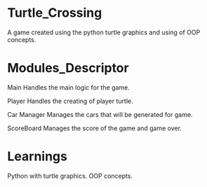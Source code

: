 # Turtle_Crossing
A game created using the python turtle graphics and using of OOP concepts.

# Modules_Descriptor
Main
Handles the main logic for the game.

Player
Handles the creating of player turtle.

Car Manager
Manages the cars that will be generated for game.

ScoreBoard
Manages the score of the game and game over.

# Learnings
Python with turtle graphics.
OOP concepts.
